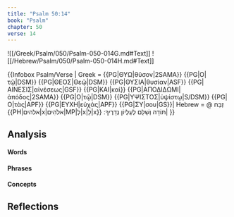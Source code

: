 ```yaml
---
title: "Psalm 50:14"
book: "Psalm"
chapter: 50
verse: 14
---
```

![[/Greek/Psalm/050/Psalm-050-014G.md#Text]]
![[/Hebrew/Psalm/050/Psalm-050-014H.md#Text]]

{{Infobox Psalm/Verse |
  Greek = {{PG|ΘΥΩ|θῦσον|2SAMA}}
{{PG|Ο|τῷ|DSM}}
{{PG|ΘΕΟΣ|Θεῷ|DSM}}
{{PG|ΘΥΣΙΑ|θυσίαν|ASF}}
{{PG|ΑΙΝΕΣΙΣ|αἰνέσεως|GSF}}
{{PG|ΚΑΙ|καὶ}}
{{PG|ΑΠΟΔΙΔΩΜΙ|ἀπόδος|2SAMA}}
{{PG|Ο|τῷ|DSM}}
{{PG|ΥΨΙΣΤΟΣ|ὑψίστῳ|S/DSM}}
{{PG|Ο|τὰς|APF}}
{{PG|ΕΥΧΗ|εὐχάς|APF}}
{{PG|ΣΥ|σου|GS}}|
  Hebrew = @
זְבַח
{{PH|אלהים|x|אלֹהִים|MP|לְ|x|לֵ|x}}
תּוֹדָה
וְשַׁלֵּם
לְעֶלְיוֹן
נְדָרֶיךָ
׃|
}}

## Analysis

#### Words

#### Phrases

#### Concepts

## Reflections
